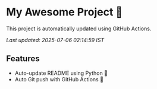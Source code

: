 # My Awesome Project 🚀

This project is automatically updated using GitHub Actions.

_Last updated: 2025-07-06 02:14:59 IST_

## Features
- Auto-update README using Python 🐍
- Auto Git push with GitHub Actions 🤖
